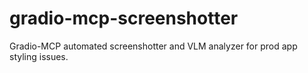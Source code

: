 # gradio-mcp-screenshotter
Gradio-MCP automated screenshotter and VLM analyzer for prod app styling issues.
